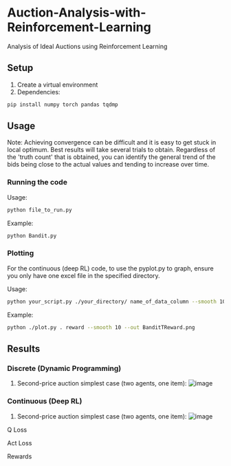 # Auction-Analysis-with-Reinforcement-Learning
Analysis of Ideal Auctions using Reinforcement Learning

## Setup

1. Create a virtual environment
2. Dependencies:
   
```bash
pip install numpy torch pandas tqdmp
```

## Usage

Note: Achieving convergence can be difficult and it is easy to get stuck in local optimum. Best results will take several trials to obtain.
Regardless of the 'truth count' that is obtained, you can identify the general trend of the bids being close to the actual values and tending to increase over time.

### Running the code

Usage:

```bash
python file_to_run.py
```

Example:

```bash
python Bandit.py
```

### Plotting

For the continuous (deep RL) code, to use the pyplot.py to graph, ensure you only have one excel file in the specified directory.

Usage:
```bash
python your_script.py ./your_directory/ name_of_data_column --smooth 10 --out name_of_plot.png
```

Example:
```bash
python ./plot.py . reward --smooth 10 --out BanditTReward.png
```
## Results

### Discrete (Dynamic Programming)

1. Second-price auction simplest case (two agents, one item):
![image](https://github.com/user-attachments/assets/1e5c4052-1630-439c-883d-b390b62397d3)


### Continuous (Deep RL)

1. Second-price auction simplest case (two agents, one item):
![image](https://github.com/user-attachments/assets/6b7bd7a9-fc6e-4900-b344-c88659bace58)

Q Loss

Act Loss

Rewards
